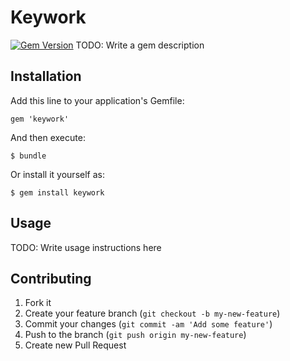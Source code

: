 # Keywork
[![Gem Version](https://badge.fury.io/rb/keywork.png)](http://badge.fury.io/)
TODO: Write a gem description

## Installation

Add this line to your application's Gemfile:

    gem 'keywork'

And then execute:

    $ bundle

Or install it yourself as:

    $ gem install keywork

## Usage

TODO: Write usage instructions here

## Contributing

1. Fork it
2. Create your feature branch (`git checkout -b my-new-feature`)
3. Commit your changes (`git commit -am 'Add some feature'`)
4. Push to the branch (`git push origin my-new-feature`)
5. Create new Pull Request
